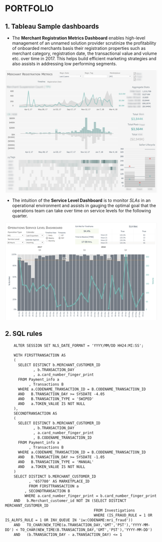 # PORTFOLIO
## 1. Tableau Sample dashboards

* The **Merchant Registration Metrics Dashboard** enables high-level management of an unnamed solution provider scrutinize the profitability of onboarded merchants basis their registration properties such as merchant category, registration date, the transactional value and volume etc. over time in 2017. This helps build efficient marketing strategies and also assists in addressing low performing segments.

![Portfolio Tableau1.png](https://github.com/Shilsri/PORTFOLIO/blob/master/Portfolio%20Tableau%201.png)

* The intuition of the **Service Level Dashboard** is to monitor *SLAs* in an operational environment and assists in gauging the optimal goal that the operations team can take over time on service levels for the following quarter.

![Portfolio Tableau2.png](https://github.com/Shilsri/PORTFOLIO/blob/master/Portfolio%20Tableau%202.png)


## 2. SQL rules

        ALTER SESSION SET NLS_DATE_FORMAT = 'YYYY/MM/DD HH24:MI:SS';        

        WITH FIRSTTRANSACTION AS        
        (        
          SELECT DISTINCT b.MERCHANT_CUSTOMER_ID        
                 , b.TRANSACTION_DAY        
                 , a.card_number_finger_print        
          FROM Payment_info a        
               , Transactions B        
          WHERE a.CODENAME_TRANSACTION_ID = B.CODENAME_TRANSACTION_ID        
          AND   B.TRANSACTION_DAY >= SYSDATE -4.05        
          AND   B.TRANSACTION_TYPE = 'SWIPED'        
          AND   a.TOKEN_VALUE IS NOT NULL        
        ),        
        SECONDTRANSACTION AS        
        (        
          SELECT DISTINCT b.MERCHANT_CUSTOMER_ID        
                 , b.TRANSACTION_DAY        
                 , a.card_number_finger_print        
                 , B.CODENAME_TRANSACTION_ID        
          FROM Payment_info a        
               , Transactions B        
          WHERE a.CODENAME_TRANSACTION_ID = B.CODENAME_TRANSACTION_ID        
          AND   B.TRANSACTION_DAY >= SYSDATE -1.05        
          AND   B.TRANSACTION_TYPE = 'MANUAL'        
          AND   a.TOKEN_VALUE IS NOT NULL        
        )        
        SELECT DISTINCT b.MERCHANT_CUSTOMER_ID        
               , '657780' AS MARKETPLACE_ID        
               FROM FIRSTTRANSACTION a        
             , SECONDTRANSACTION B        
             WHERE a.card_number_finger_print = b.card_number_finger_print        
        AND   b.Merchant_customer_id NOT IN (SELECT DISTINCT MERCHANT_CUSTOMER_ID        
                                             FROM Investigations        
                                             WHERE (IS_FRAUD_RULE = 1 OR IS_ALRFS_RULE = 1 OR INV_QUEUE IN 'iw:CODENAME:mri_fraud'))        
        AND   TO_CHAR(NEW_TIME(a.TRANSACTION_DAY,'GMT','PST'),'YYYY-MM-DD') < TO_CHAR(NEW_TIME(B.TRANSACTION_DAY,'GMT','PST'),'YYYY-MM-DD')        
        AND   (b.TRANSACTION_DAY - a.TRANSACTION_DAY) <= 1

